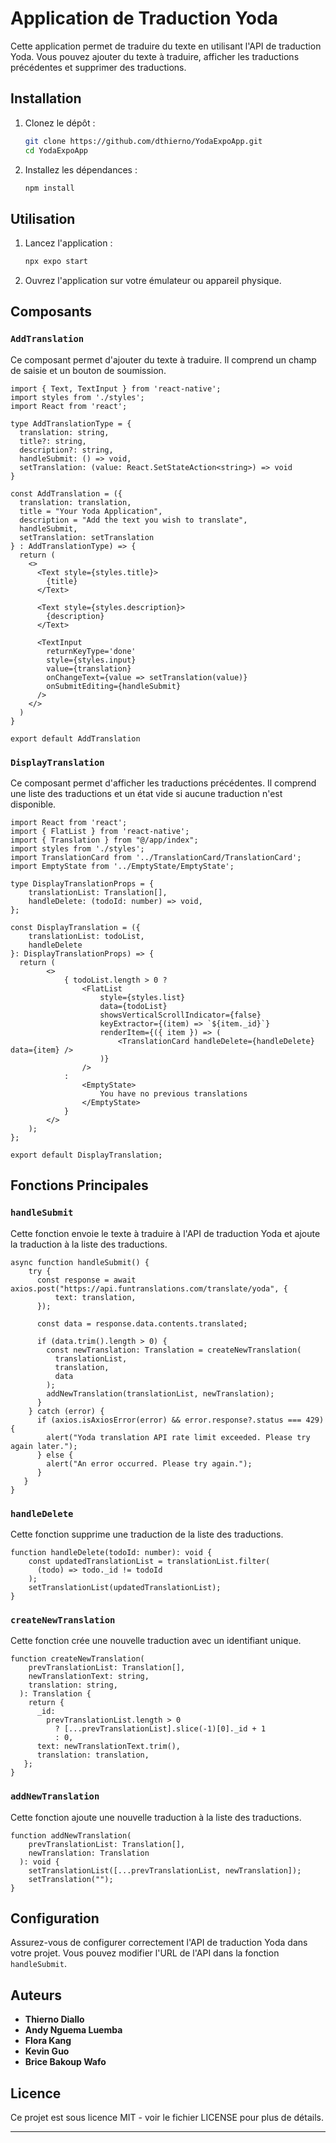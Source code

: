 # Application de Traduction Yoda

Cette application permet de traduire du texte en utilisant l'API de traduction Yoda. Vous pouvez ajouter du texte à traduire, afficher les traductions précédentes et supprimer des traductions.

## Installation

1. Clonez le dépôt :
    ```sh
    git clone https://github.com/dthierno/YodaExpoApp.git
    cd YodaExpoApp
    ```
2. Installez les dépendances :
    ```sh
    npm install
    ```

## Utilisation

1. Lancez l'application :
    ```sh
    npx expo start
    ```
2. Ouvrez l'application sur votre émulateur ou appareil physique.

## Composants

### `AddTranslation`

Ce composant permet d'ajouter du texte à traduire. Il comprend un champ de saisie et un bouton de soumission.

```tsx
import { Text, TextInput } from 'react-native';
import styles from './styles';
import React from 'react';

type AddTranslationType = {
  translation: string,
  title?: string,
  description?: string,
  handleSubmit: () => void,
  setTranslation: (value: React.SetStateAction<string>) => void
}

const AddTranslation = ({ 
  translation: translation,
  title = "Your Yoda Application",
  description = "Add the text you wish to translate", 
  handleSubmit, 
  setTranslation: setTranslation 
} : AddTranslationType) => {
  return (
    <>
      <Text style={styles.title}>
        {title}
      </Text>

      <Text style={styles.description}>
        {description}
      </Text>
      
      <TextInput
        returnKeyType='done'
        style={styles.input}
        value={translation} 
        onChangeText={value => setTranslation(value)}  
        onSubmitEditing={handleSubmit} 
      />
    </>
  )
}

export default AddTranslation
```

### `DisplayTranslation`

Ce composant permet d'afficher les traductions précédentes. Il comprend une liste des traductions et un état vide si aucune traduction n'est disponible.

```tsx
import React from 'react';
import { FlatList } from 'react-native';
import { Translation } from "@/app/index";
import styles from './styles';
import TranslationCard from '../TranslationCard/TranslationCard';
import EmptyState from '../EmptyState/EmptyState';

type DisplayTranslationProps = {
    translationList: Translation[],
    handleDelete: (todoId: number) => void,
};

const DisplayTranslation = ({
    translationList: todoList,
    handleDelete
}: DisplayTranslationProps) => {
  return (
        <>
            { todoList.length > 0 ?
                <FlatList 
                    style={styles.list}
                    data={todoList}
                    showsVerticalScrollIndicator={false} 
                    keyExtractor={(item) => `${item._id}`}
                    renderItem={({ item }) => (
                        <TranslationCard handleDelete={handleDelete} data={item} />
                    )}
                />
            :
                <EmptyState>
                    You have no previous translations
                </EmptyState>
            }
        </>
    );
};

export default DisplayTranslation;
```

## Fonctions Principales

### `handleSubmit`
Cette fonction envoie le texte à traduire à l'API de traduction Yoda et ajoute la traduction à la liste des traductions.

```tsx
async function handleSubmit() {
    try {
      const response = await axios.post("https://api.funtranslations.com/translate/yoda", {
          text: translation,
      });

      const data = response.data.contents.translated;

      if (data.trim().length > 0) {
        const newTranslation: Translation = createNewTranslation(
          translationList,
          translation,
          data
        );
        addNewTranslation(translationList, newTranslation);
      }
    } catch (error) {
      if (axios.isAxiosError(error) && error.response?.status === 429) {
        alert("Yoda translation API rate limit exceeded. Please try again later.");
      } else {
        alert("An error occurred. Please try again.");
      }
   }
}
```

### `handleDelete`

Cette fonction supprime une traduction de la liste des traductions.

```tsx
function handleDelete(todoId: number): void {
    const updatedTranslationList = translationList.filter(
      (todo) => todo._id != todoId
    );
    setTranslationList(updatedTranslationList);
}
```

### `createNewTranslation`
Cette fonction crée une nouvelle traduction avec un identifiant unique.

```tsx
function createNewTranslation(
    prevTranslationList: Translation[],
    newTranslationText: string,
    translation: string,
  ): Translation {
    return {
      _id:
        prevTranslationList.length > 0
          ? [...prevTranslationList].slice(-1)[0]._id + 1
          : 0,
      text: newTranslationText.trim(),
      translation: translation,
   };
}
```

### `addNewTranslation`
Cette fonction ajoute une nouvelle traduction à la liste des traductions.

```tsx
function addNewTranslation(
    prevTranslationList: Translation[],
    newTranslation: Translation
  ): void {
    setTranslationList([...prevTranslationList, newTranslation]);
    setTranslation("");
}
```

## Configuration

Assurez-vous de configurer correctement l'API de traduction Yoda dans votre projet. Vous pouvez modifier l'URL de l'API dans la fonction `handleSubmit`.

## Auteurs

- **Thierno Diallo**
- **Andy Nguema Luemba**
- **Flora Kang**
- **Kevin Guo**
- **Brice Bakoup Wafo**

## Licence
Ce projet est sous licence MIT - voir le fichier LICENSE pour plus de détails.

---
